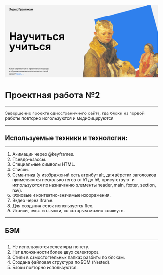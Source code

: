 ![Alt-текст](https://github.com/rem-ran/how-to-learn/blob/main/screenshot%20fot%20readme.png)

# Проектная работа №2

---

Завершение проекта одностраничного сайта, где блоки из первой работы повторно используются и модифицируются.

---

## Используемые техники и технологии:

---

1. Анимации через @keyframes.
2. Псевдо-классы.
3. Специальные символы HTML.
4. Списки.
5. Семантика (у изображений есть атрибут alt, для вёрстки заголовков применяются несколько тегов от h1 до h6, присутствуют и используются по назначению элементы header, main, footer, section, nav).
6. Фоновые и контентно-значимые изображения.
7. Видео через iframe.
8. Для создания сеток используется flex.
9. Иконки, текст и ссылки, по которым можно кликнуть.

---

## БЭМ

---

1. Не используются селекторы по тегу.
2. Нет вложенности более двух селекторов.
3. Стили в самостоятельных папках разбиты по блокам.
4. Создана файловая структура по БЭМ (Nested).
5. Блоки повторно используются.
